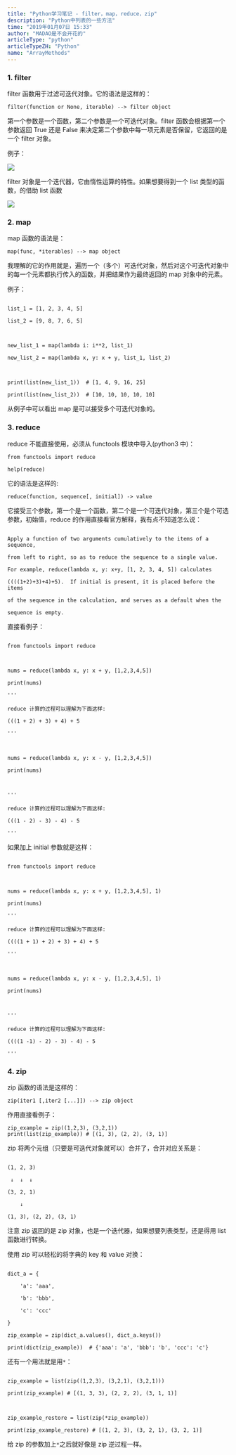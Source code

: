 ```yaml
---
title: "Python学习笔记 - filter，map，reduce，zip"
description: "Python中列表的一些方法"
time: "2019年01月07日 15:33"
author: "MADAO是不会开花的"
articleType: "python"
articleTypeZH: "Python"
name: "ArrayMethods"
---
```


### 1. filter

filter 函数用于过滤可迭代对象。它的语法是这样的：

```
filter(function or None, iterable) --> filter object
```

第一个参数是一个函数，第二个参数是一个可迭代对象。filter 函数会根据第一个参数返回 True 还是 False 来决定第二个参数中每一项元素是否保留，它返回的是一个 filter 对象。

例子：

![](/caisr.github.io/articlesImages/python/array_methods/image.png)

filter 对象是一个迭代器，它由惰性运算的特性。如果想要得到一个 list 类型的函数，的借助 list 函数

![](/caisr.github.io/articlesImages/python/array_methods/image1.png)

### 2. map

map 函数的语法是：

```
map(func, *iterables) --> map object
```

我理解的它的作用就是，遍历一个（多个）可迭代对象，然后对这个可迭代对象中的每一个元素都执行传入的函数，并把结果作为最终返回的 map 对象中的元素。

例子：

```

list_1 = [1, 2, 3, 4, 5]

list_2 = [9, 8, 7, 6, 5]



new_list_1 = map(lambda i: i**2, list_1)

new_list_2 = map(lambda x, y: x + y, list_1, list_2)



print(list(new_list_1))  # [1, 4, 9, 16, 25]

print(list(new_list_2))  # [10, 10, 10, 10, 10]

```

从例子中可以看出 map 是可以接受多个可迭代对象的。

### 3. reduce

reduce 不能直接使用，必须从 functools 模块中导入(python3 中)：

```
from functools import reduce

help(reduce)
```

它的语法是这样的:

```
reduce(function, sequence[, initial]) -> value
```

它接受三个参数，第一个是一个函数，第二个是一个可迭代对象，第三个是个可选参数，初始值，reduce 的作用直接看官方解释，我有点不知道怎么说：

```

Apply a function of two arguments cumulatively to the items of a sequence,

from left to right, so as to reduce the sequence to a single value.

For example, reduce(lambda x, y: x+y, [1, 2, 3, 4, 5]) calculates

((((1+2)+3)+4)+5).  If initial is present, it is placed before the items

of the sequence in the calculation, and serves as a default when the

sequence is empty.

```

直接看例子：

```

from functools import reduce



nums = reduce(lambda x, y: x + y, [1,2,3,4,5])

print(nums)

'''

reduce 计算的过程可以理解为下面这样:

(((1 + 2) + 3) + 4) + 5

'''



nums = reduce(lambda x, y: x - y, [1,2,3,4,5])

print(nums)



'''

reduce 计算的过程可以理解为下面这样:

(((1 - 2) - 3) - 4) - 5

'''

```

如果加上 initial 参数就是这样：

```

from functools import reduce



nums = reduce(lambda x, y: x + y, [1,2,3,4,5], 1)

print(nums)

'''

reduce 计算的过程可以理解为下面这样:

((((1 + 1) + 2) + 3) + 4) + 5

'''



nums = reduce(lambda x, y: x - y, [1,2,3,4,5], 1)

print(nums)



'''

reduce 计算的过程可以理解为下面这样:

((((1 -1) - 2) - 3) - 4) - 5

'''

```

### 4. zip

zip 函数的语法是这样的：

```
zip(iter1 [,iter2 [...]]) --> zip object
```

作用直接看例子：

```
zip_example = zip((1,2,3), (3,2,1))
print(list(zip_example)) # [(1, 3), (2, 2), (3, 1)]
```

zip 将两个元组（只要是可迭代对象就可以）合并了，合并对应关系是：

```

(1, 2, 3)

 ↓  ↓  ↓

(3, 2, 1)

    ↓

(1, 3), (2, 2), (3, 1)

```

注意 zip 返回的是 zip 对象，也是一个迭代器，如果想要列表类型，还是得用 list 函数进行转换。

使用 zip 可以轻松的将字典的 key 和 value 对换：

```

dict_a = {

    'a': 'aaa',

    'b': 'bbb',

    'c': 'ccc'

}

zip_example = zip(dict_a.values(), dict_a.keys())

print(dict(zip_example))  # {'aaa': 'a', 'bbb': 'b', 'ccc': 'c'}

```

还有一个用法就是用`*`：


```

zip_example = list(zip((1,2,3), (3,2,1), (3,2,1)))

print(zip_example) # [(1, 3, 3), (2, 2, 2), (3, 1, 1)]



zip_example_restore = list(zip(*zip_example))

print(zip_example_restore) # [(1, 2, 3), (3, 2, 1), (3, 2, 1)]

```

给 zip 的参数加上`*`之后就好像是 zip 逆过程一样。
